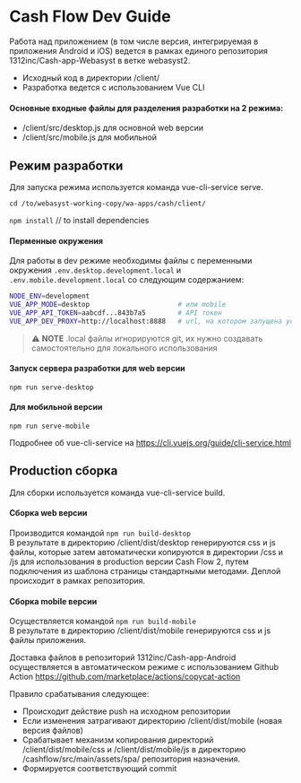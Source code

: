 # Cash Flow Dev Guide 

Работа над приложением (в том числе версия, интегрируемая в приложения Android и iOS) ведется в рамках единого репозитория 1312inc/Cash-app-Webasyst в ветке webasyst2.

- Исходный код в директории /client/   
- Разработка ведется с использованием Vue CLI

#### Основные входные файлы для разделения разработки на 2 режима:
- /client/src/desktop.js для основной web версии  
- /client/src/mobile.js для мобильной

## Режим разработки
Для запуска режима используется команда vue-cli-service serve.

`cd /to/webasyst-working-copy/wa-apps/cash/client/`

`npm install` // to install dependencies

#### Перменные окружения
Для работы в dev режиме необходимы файлы с переменными окружения `.env.desktop.development.local` и `.env.mobile.development.local`
со следующим содержанием:

```sh
NODE_ENV=development
VUE_APP_MODE=desktop                      # или mobile
VUE_APP_API_TOKEN=aabcdf...843b7a5        # API токен
VUE_APP_DEV_PROXY=http://localhost:8888   # url, на котором запущена установка Webasyst
```
> :warning: **NOTE** 
.local файлы игнорируются git, их нужно создавать самостоятельно для локального использования

#### Запуск сервера разработки для web версии
`npm run serve-desktop`

#### Для мобильной версии
`npm run serve-mobile`

Подробнее об vue-cli-service на https://cli.vuejs.org/guide/cli-service.html

## Production сборка
Для сборки используется команда vue-cli-service build.

#### Сборка web версии
Производится командой `npm run build-desktop`  
В результате в директорию /client/dist/desktop генерируются css и js файлы, которые затем автоматически копируются в директории /css и /js для использования в production версии Cash Flow 2, путем подключения из шаблона страницы стандартными методами. Деплой происходит в рамках репозитория.

#### Сборка mobile версии
Осуществляется командой `npm run build-mobile`  
В результате в директорию /client/dist/mobile генерируются css и js файлы приложения.

Доставка файлов в репозиторий 1312inc/Cash-app-Android осуществляется в автоматическом режиме с использованием Github Action https://github.com/marketplace/actions/copycat-action

Правило срабатывания следующее:
- Происходит действие push на исходном репозитории
- Если изменения затрагивают директорию /client/dist/mobile (новая версия файлов)
- Срабатывает механизм копирования директорий /client/dist/mobile/css и /client/dist/mobile/js в директорию /cashflow/src/main/assets/spa/ репозитория назначения.
- Формируется соответствующий commit

